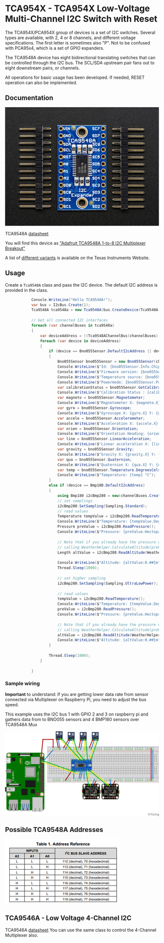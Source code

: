 # TCA954X - TCA954X Low-Voltage Multi-Channel I2C Switch with Reset

The TCA954X/PCA954X group of devices is a set of I2C switches. Several types are available, with 2, 4 or 8 channels, and different voltage specifications. The first letter is sometimes also "P". Not to be confused with PCA95x4, which is a set of GPIO expanders.

The TCA9548A device has eight bidirectional translating switches that can be controlled through the I2C bus. The SCL/SDA upstream pair fans out to eight downstream pairs, or channels.

All operations for basic usage has been developed. If needed, RESET operation can also be implemented.

## Documentation

![TCA9548A](./TCA9548A.jpg)

TCA9548A [datasheet](https://www.ti.com/lit/ds/symlink/tca9548a.pdf)

You will find this device as ["Adafruit TCA9548A 1-to-8 I2C Multiplexer Breakout"](https://learn.adafruit.com/adafruit-tca9548a-1-to-8-i2c-multiplexer-breakout)

A list of [different variants](https://www.ti.com/interface/i2c/switches-and-multiplexers/products.html?keyMatch=TCA9548) is available on the Texas Instruments Website.

## Usage

Create a ```Tca9548A``` class and pass the I2C device. The default I2C address is provided in the class.

```csharp
            Console.WriteLine("Hello TCA9548A!");
            var bus = I2cBus.Create(1);
            Tca9548A tca9548a = new Tca9548A(bus.CreateDevice(Tca9548A.DefaultI2cAddress), bus);

            // Get all connected I2C interfaces
            foreach (var channelBuses in tca9548a)
            {
                var deviceAddress = ((Tca9548AChannelBus)channelBuses).PerformBusScan();
                foreach (var device in deviceAddress)
                {
                    if (device == Bno055Sensor.DefaultI2cAddress || device == Bno055Sensor.SecondI2cAddress)
                    {
                        Bno055Sensor bno055Sensor = new Bno055Sensor(channelBuses.CreateDevice(device));
                        Console.WriteLine($"Id: {bno055Sensor.Info.ChipId}, AccId: {bno055Sensor.Info.AcceleratorId}, GyroId: {bno055Sensor.Info.GyroscopeId}, MagId: {bno055Sensor.Info.MagnetometerId}");
                        Console.WriteLine($"Firmware version: {bno055Sensor.Info.FirmwareVersion}, Bootloader: {bno055Sensor.Info.BootloaderVersion}");
                        Console.WriteLine($"Temperature source: {bno055Sensor.TemperatureSource}, Operation mode: {bno055Sensor.OperationMode}, Units: {bno055Sensor.Units}");
                        Console.WriteLine($"Powermode: {bno055Sensor.PowerMode}");
                        var calibrationStatus = bno055Sensor.GetCalibrationStatus();
                        Console.WriteLine($"Calibration Status : {calibrationStatus}");
                        var magneto = bno055Sensor.Magnetometer;
                        Console.WriteLine($"Magnetometer X: {magneto.X} Y: {magneto.Y} Z: {magneto.Z}");
                        var gyro = bno055Sensor.Gyroscope;
                        Console.WriteLine($"Gyroscope X: {gyro.X} Y: {gyro.Y} Z: {gyro.Z}");
                        var accele = bno055Sensor.Accelerometer;
                        Console.WriteLine($"Acceleration X: {accele.X} Y: {accele.Y} Z: {accele.Z}");
                        var orien = bno055Sensor.Orientation;
                        Console.WriteLine($"Orientation Heading: {orien.X} Roll: {orien.Y} Pitch: {orien.Z}");
                        var line = bno055Sensor.LinearAcceleration;
                        Console.WriteLine($"Linear acceleration X: {line.X} Y: {line.Y} Z: {line.Z}");
                        var gravity = bno055Sensor.Gravity;
                        Console.WriteLine($"Gravity X: {gravity.X} Y: {gravity.Y} Z: {gravity.Z}");
                        var qua = bno055Sensor.Quaternion;
                        Console.WriteLine($"Quaternion X: {qua.X} Y: {qua.Y} Z: {qua.Z} W: {qua.W}");
                        var temp = bno055Sensor.Temperature.DegreesCelsius;
                        Console.WriteLine($"Temperature: {temp} °C");
                    }
                    else if (device == Bmp180.DefaultI2cAddress)
                    {
                        using Bmp180 i2cBmp280 = new(channelBuses.CreateDevice(device));
                        // set samplings
                        i2cBmp280.SetSampling(Sampling.Standard);
                        // read values
                        Temperature tempValue = i2cBmp280.ReadTemperature();
                        Console.WriteLine($"Temperature: {tempValue.DegreesCelsius:0.#}\u00B0C");
                        Pressure preValue = i2cBmp280.ReadPressure();
                        Console.WriteLine($"Pressure: {preValue.Hectopascals:0.##}hPa");

                        // Note that if you already have the pressure value and the temperature, you could also calculate altitude by
                        // calling WeatherHelper.CalculateAltitude(preValue, Pressure.MeanSeaLevel, tempValue) which would be more performant.
                        Length altValue = i2cBmp280.ReadAltitude(WeatherHelper.MeanSeaLevel);

                        Console.WriteLine($"Altitude: {altValue:0.##}m");
                        Thread.Sleep(1000);

                        // set higher sampling
                        i2cBmp280.SetSampling(Sampling.UltraLowPower);

                        // read values
                        tempValue = i2cBmp280.ReadTemperature();
                        Console.WriteLine($"Temperature: {tempValue.DegreesCelsius:0.#}\u00B0C");
                        preValue = i2cBmp280.ReadPressure();
                        Console.WriteLine($"Pressure: {preValue.Hectopascals:0.##}hPa");

                        // Note that if you already have the pressure value and the temperature, you could also calculate altitude by
                        // calling WeatherHelper.CalculateAltitude(preValue, Pressure.MeanSeaLevel, tempValue) which would be more performant.
                        altValue = i2cBmp280.ReadAltitude(WeatherHelper.MeanSeaLevel);
                        Console.WriteLine($"Altitude: {altValue:0.##}m");
                    }

                    Thread.Sleep(1000);
                }

            }
```

### Sample wiring

**Important** to understand:
If you are getting lower data rate from sensor connected via Multiplexer on Raspberry Pi, you need to adjust the bus speed.

This example uses the I2C bus 1 with GPIO 2 and 3 on raspberry pi and gathers data from to BNO055 sensors and 4 BMP180 sensors over TCA9548A Mux

![Wiring sample](TCA9548A_Connections.png)

## Possible TCA9548A Addresses

![Possible Addresses](PossibleMuxAddress.png)

## TCA9546A - Low Voltage 4-Channel I2C

TCA9546A [datasheet](https://www.ti.com/lit/ds/symlink/tca9546a.pdf)
You can use the same class to control the 4-Channel Multiplexer also.
